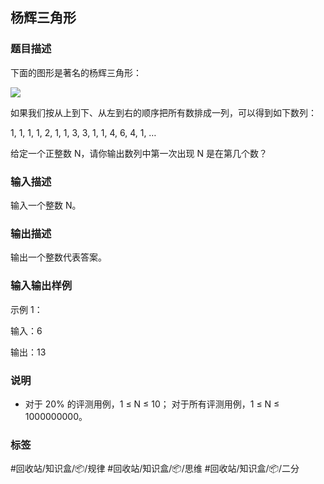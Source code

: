 ## 杨辉三角形

### 题目描述

下面的图形是著名的杨辉三角形：

![](https://dn-simplecloud.shiyanlou.com/courses/uid1357404-20210910-1631247098135)

如果我们按从上到下、从左到右的顺序把所有数排成一列，可以得到如下数列：

1, 1, 1, 1, 2, 1, 1, 3, 3, 1, 1, 4, 6, 4, 1, …

给定一个正整数 N，请你输出数列中第一次出现 N 是在第几个数？

### 输入描述

输入一个整数 N。

### 输出描述

输出一个整数代表答案。

### 输入输出样例

示例 1：

输入：6

输出：13

### 说明

- 对于 20% 的评测用例，1 ≤ N ≤ 10； 对于所有评测用例，1 ≤ N ≤ 1000000000。

### 标签

#回收站/知识盒/📦/规律 #回收站/知识盒/📦/思维 #回收站/知识盒/📦/二分

